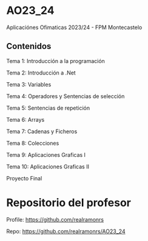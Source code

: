 # AO23_24
Aplicaciónes Ofimaticas 2023/24 - FPM Montecastelo

## Contenidos

Tema 1: Introducción a la programación

Tema 2: Introducción a .Net

Tema 3: Variables

Tema 4: Operadores y Sentencias de selección

Tema 5: Sentencias de repetición

Tema 6: Arrays

Tema 7: Cadenas y Ficheros

Tema 8: Colecciones

Tema 9: Aplicaciones Graficas I

Tema 10: Aplicaciones Graficas II

Proyecto Final


# Repositorio del profesor

Profile: https://github.com/realramonrs

Repo: https://github.com/realramonrs/AO23_24
